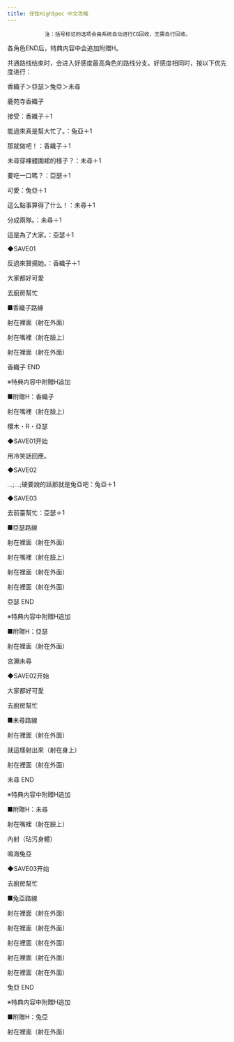 ```yaml
---
title: 任性HighSpec 中文攻略
---
```


                注：括号标记的选项会由系统自动进行CG回收，无需自行回收。

各角色END后，特典内容中会追加附赠H。

共通路线结束时，会进入好感度最高角色的路线分支。好感度相同时，按以下优先度进行：

香織子＞亞瑟＞兔亞＞未尋



鹿苑寺香織子



接受：香織子＋1

能過來真是幫大忙了。：兔亞＋1

那就做吧！：香織子＋1

未尋穿裸體圍裙的樣子？：未尋＋1

要吃一口嗎？：亞瑟＋1

可愛：兔亞＋1

這么點事算得了什么！：未尋＋1

分成兩隊。：未尋＋1

這是為了大家。：亞瑟＋1

◆SAVE01

反過來贊揚她。：香織子＋1

大家都好可愛

去廚房幫忙

■香織子路線

射在裡面（射在外面）

射在嘴裡（射在臉上）

射在裡面（射在外面）



香織子 END



※特典内容中附贈H追加

■附贈H：香織子

射在嘴裡（射在臉上）



櫻木・R・亞瑟



◆SAVE01开始

用冷笑話回應。

◆SAVE02

…;…;硬要說的話那就是兔亞吧：兔亞＋1

◆SAVE03

去前臺幫忙：亞瑟＋1

■亞瑟路線

射在裡面（射在外面）

射在嘴裡（射在臉上）

射在裡面（射在外面）

射在裡面（射在外面）



亞瑟 END



※特典内容中附贈H追加

■附贈H：亞瑟

射在裡面（射在外面）



宮瀨未尋



◆SAVE02开始

大家都好可愛

去廚房幫忙

■未尋路線

射在裡面（射在外面）

就這樣射出來（射在身上）

射在裡面（射在外面）



未尋 END



※特典内容中附贈H追加

■附贈H：未尋

射在嘴裡（射在臉上）

內射（玷污身體）



鳴海兔亞



◆SAVE03开始

去廚房幫忙

■兔亞路線

射在裡面（射在外面）

射在裡面（射在外面）

射在裡面（射在外面）

射在裡面（射在外面）

射在裡面（射在外面）



兔亞 END



※特典内容中附贈H追加

■附贈H：兔亞

射在裡面（射在外面）


              
